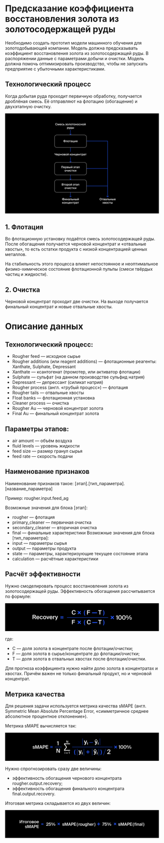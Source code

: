 # Предсказание коэффициента восстановления золота из золотосодержащей руды

Необходимо создать прототип модели машинного обучения для золотодобывающей компании. Модель должна предсказывать коэффициент восстановления золота из золотосодержащей руды. В распоряжении данные с параметрами добычи и очистки.
Модель должна помочь оптимизировать производство, чтобы не запускать предприятие с убыточными характеристиками.

## Технологический процесс

Когда добытая руда проходит первичную обработку, получается дроблёная смесь. Её отправляют на флотацию (обогащение) и двухэтапную очистку.

![Техпроцесс](https://github.com/AYarmukhametov/Yandex.Praktikum-Projects/blob/main/gold%20recovery/tech%20process.jpg?raw=true)

## 1. Флотация

Во флотационную установку подаётся смесь золотосодержащей руды. После обогащения получается черновой концентрат и «отвальные хвосты», то есть остатки продукта с низкой концентрацией ценных металлов.

На стабильность этого процесса влияет непостоянное и неоптимальное физико-химическое состояние флотационной пульпы (смеси твёрдых частиц и жидкости).

## 2. Очистка

Черновой концентрат проходит две очистки. На выходе получается финальный концентрат и новые отвальные хвосты.

# Описание данных
## Технологический процесс:

- Rougher feed — исходное сырье
- Rougher additions (или reagent additions) — флотационные реагенты: Xanthate, Sulphate, Depressant
- Xanthate — ксантогенат (промотер, или активатор флотации)
- Sulphate — сульфат (на данном производстве сульфид натрия)
- Depressant — депрессант (силикат натрия)
- Rougher process (англ. «грубый процесс») — флотация
- Rougher tails — отвальные хвосты
- Float banks — флотационная установка
- Cleaner process — очистка
- Rougher Au — черновой концентрат золота
- Final Au — финальный концентрат золота

## Параметры этапов:
- air amount — объём воздуха
- fluid levels — уровень жидкости
- feed size — размер гранул сырья
- feed rate — скорость подачи

## Наименование признаков
Наименование признаков такое: [этап].[тип_параметра].[название_параметра]

Пример: rougher.input.feed_ag

Возможные значения для блока [этап]:
-  rougher — флотация
-  primary_cleaner — первичная очистка
-  secondary_cleaner — вторичная очистка
-  final — финальные характеристики
Возможные значения для блока [тип_параметра]:
-  input — параметры сырья
-  output — параметры продукта
-  state — параметры, характеризующие текущее состояние этапа
-  calculation — расчётные характеристики

## Расчёт эффективности

Нужно смоделировать процесс восстановления золота из золотосодержащей руды. Эффективность обогащения рассчитывается по формуле:

![Формула восстановления золота](https://github.com/AYarmukhametov/Yandex.Praktikum-Projects/blob/main/gold%20recovery/formula.jpg?raw=true)

где:

-  C — доля золота в концентрате после флотации/очистки;
-  F — доля золота в сырье/концентрате до флотации/очистки;
-  T — доля золота в отвальных хвостах после флотации/очистки.

Для прогноза коэффициента нужно найти долю золота в концентратах и хвостах. Причём важен не только финальный продукт, но и черновой концентрат.

## Метрика качества

Для решения задачи используется метрика качества sMAPE (англ. Symmetric Mean Absolute Percentage Error, «симметричное среднее абсолютное процентное отклонение»).

Метрика sMAPE вычисляется так:

![sMape](https://github.com/AYarmukhametov/Yandex.Praktikum-Projects/blob/main/gold%20recovery/smape.jpg?raw=true)

Нужно спрогнозировать сразу две величины:

-  эффективность обогащения чернового концентрата rougher.output.recovery;
-  эффективность обогащения финального концентрата final.output.recovery.

Итоговая метрика складывается из двух величин:

![Финальная sMAPE](https://github.com/AYarmukhametov/Yandex.Praktikum-Projects/blob/main/gold%20recovery/final_smape.jpg?raw=true)
